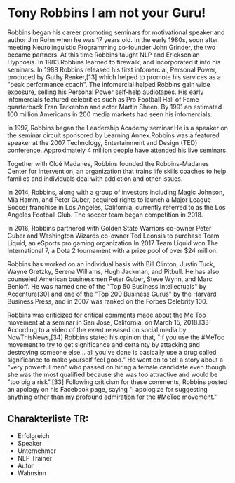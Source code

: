 # Tony Robbins I am not your Guru!

Robbins began his career promoting seminars for motivational speaker and author Jim Rohn when he was 17 years old.
In the early 1980s, soon after meeting Neurolinguistic Programming co-founder John Grinder, the two became partners. At this time Robbins taught NLP and Ericksonian Hypnosis. In 1983 Robbins learned to firewalk, and incorporated it into his seminars.
In 1988 Robbins released his first infomercial, Personal Power, produced by Guthy Renker,[13] which helped to promote his services as a "peak performance coach". The infomercial helped Robbins gain wide exposure, selling his Personal Power self-help audiotapes. His early infomercials featured celebrities such as Pro Football Hall of Fame quarterback Fran Tarkenton and actor Martin Sheen. By 1991 an estimated 100 million Americans in 200 media markets had seen his infomercials.

In 1997, Robbins began the Leadership Academy seminar.He is a speaker on the seminar circuit sponsored by Learning Annex.Robbins was a featured speaker at the 2007 Technology, Entertainment and Design (TED) conference. Approximately 4 million people have attended his live seminars.

Together with Cloé Madanes, Robbins founded the Robbins-Madanes Center for Intervention, an organization that trains life skills coaches to help families and individuals deal with addiction and other issues.

In 2014, Robbins, along with a group of investors including Magic Johnson, Mia Hamm, and Peter Guber, acquired rights to launch a Major League Soccer franchise in Los Angeles, California, currently referred to as the Los Angeles Football Club. The soccer team began competition in 2018.

In 2016, Robbins partnered with Golden State Warriors co-owner Peter Guber and Washington Wizards co-owner Ted Leonsis to purchase Team Liquid, an eSports pro gaming organization.In 2017 Team Liquid won The International 7, a Dota 2 tournament with a prize pool of over $24 million.

Robbins has worked on an individual basis with Bill Clinton, Justin Tuck, Wayne Gretzky, Serena Williams, Hugh Jackman, and Pitbull. He has also counseled American businessmen Peter Guber, Steve Wynn, and Marc Benioff. He was named one of the "Top 50 Business Intellectuals" by Accenture[30] and one of the "Top 200 Business Gurus" by the Harvard Business Press, and in 2007 was ranked on the Forbes Celebrity 100.

Robbins was criticized for critical comments made about the Me Too movement at a seminar in San Jose, California, on March 15, 2018.[33] According to a video of the event released on social media by NowThisNews,[34] Robbins stated his opinion that, "If you use the #MeToo movement to try to get significance and certainty by attacking and destroying someone else… all you've done is basically use a drug called significance to make yourself feel good." He went on to tell a story about a "very powerful man" who passed on hiring a female candidate even though she was the most qualified because she was too attractive and would be "too big a risk".[33] Following criticism for these comments, Robbins posted an apology on his Facebook page, saying "I apologize for suggesting anything other than my profound admiration for the #MeToo movement."

## Charakterliste TR:
* Erfolgreich
* Speaker 
* Unternehmer
* NLP Trainer 
* Autor
* Wahnsinn